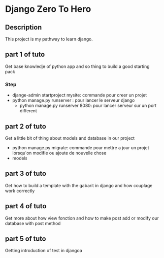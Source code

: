 # Django Zero To Hero
## Description
This project is my pathway to learn django. 
## part 1 of tuto
Get base knowledje of python app and so thing to build a good starting pack
### Step
- djange-admin startproject mysite: commande pour creer un projet
- python manage.py runserver : pour lancer le serveur django
    - python manage.py runserver 8080: pour lancer serveur sur un port different 
## part 2 of tuto
Get a little bit of thing about models and database in our project
- python manage.py migrate: commande pour mettre a jour un projet lorsqu'on modifie ou ajoute de nouvelle chose
- models 
## part 3 of tuto
Get how to build a template with the gabarit in django and how couplage work correctly
## part 4 of tuto
Get more about how view fonction and how to make post add or modify our database with post method
## part 5 of tuto
Getting introduction of test in djangoa